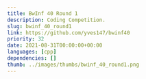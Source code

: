 ```yaml
---
title: BwInf 40 Round 1
description: Coding Competition.
slug: bwinf_40_round1
link: https://github.com/yves147/bwinf40
priority: 32
date: 2021-08-31T00:00:00+00:00
languages: [cpp]
dependencies: []
thumb: ../images/thumbs/bwinf_40_round1.png
---
```


